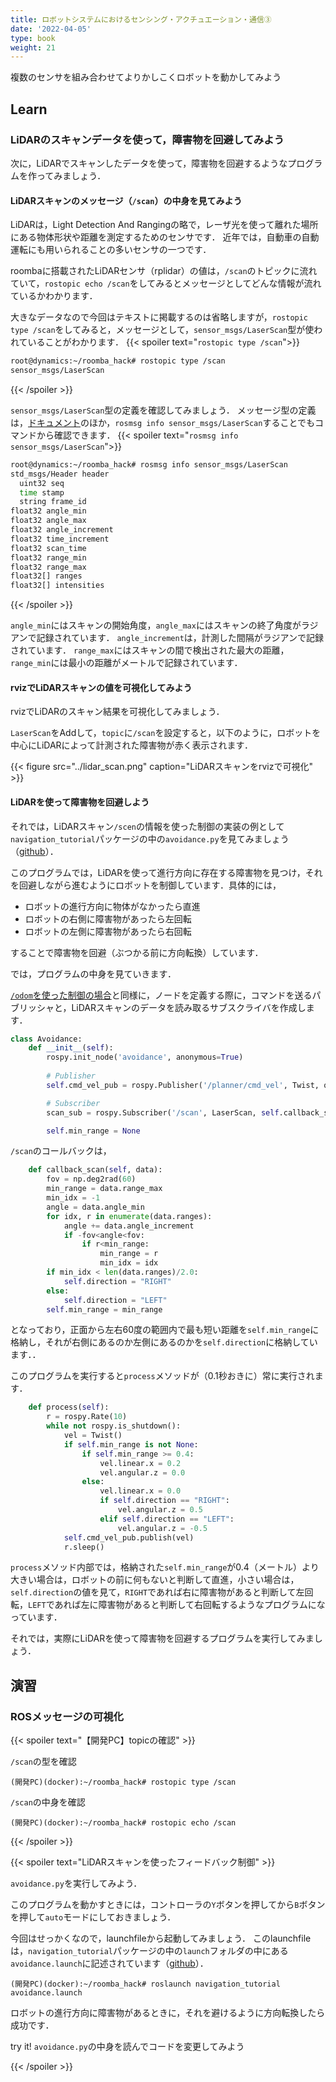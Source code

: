 ```yaml
---
title: ロボットシステムにおけるセンシング・アクチュエーション・通信③
date: '2022-04-05'
type: book
weight: 21
---
```


複数のセンサを組み合わせてよりかしこくロボットを動かしてみよう
<!--more-->

## Learn

### LiDARのスキャンデータを使って，障害物を回避してみよう

次に，LiDARでスキャンしたデータを使って，障害物を回避するようなプログラムを作ってみましょう．


#### LiDARスキャンのメッセージ（`/scan`）の中身を見てみよう

LiDARは，Light Detection And Rangingの略で，レーザ光を使って離れた場所にある物体形状や距離を測定するためのセンサです．
近年では，自動車の自動運転にも用いられることの多いセンサの一つです．

roombaに搭載されたLiDARセンサ（rplidar）の値は，`/scan`のトピックに流れていて，`rostopic echo /scan`をしてみるとメッセージとしてどんな情報が流れているかわかります．

大きなデータなので今回はテキストに掲載するのは省略しますが，`rostopic type /scan`をしてみると，メッセージとして，`sensor_msgs/LaserScan`型が使われていることがわかります．
{{< spoiler text="`rostopic type /scan`">}}
```bash
root@dynamics:~/roomba_hack# rostopic type /scan
sensor_msgs/LaserScan
```
{{< /spoiler >}}

`sensor_msgs/LaserScan`型の定義を確認してみましょう．
メッセージ型の定義は，[ドキュメント](http://docs.ros.org/en/melodic/api/sensor_msgs/html/msg/LaserScan.html)のほか，`rosmsg info sensor_msgs/LaserScan`することでもコマンドから確認できます．
{{< spoiler text="`rosmsg info sensor_msgs/LaserScan`">}}
```bash
root@dynamics:~/roomba_hack# rosmsg info sensor_msgs/LaserScan
std_msgs/Header header
  uint32 seq
  time stamp
  string frame_id
float32 angle_min
float32 angle_max
float32 angle_increment
float32 time_increment
float32 scan_time
float32 range_min
float32 range_max
float32[] ranges
float32[] intensities
```
{{< /spoiler >}}

`angle_min`にはスキャンの開始角度，`angle_max`にはスキャンの終了角度がラジアンで記録されています．
`angle_increment`は，計測した間隔がラジアンで記録されています．
`range_max`にはスキャンの間で検出された最大の距離，`range_min`には最小の距離がメートルで記録されています．


#### rvizでLiDARスキャンの値を可視化してみよう

rvizでLiDARのスキャン結果を可視化してみましょう．

`LaserScan`をAddして，`topic`に`/scan`を設定すると，以下のように，ロボットを中心にLiDARによって計測された障害物が赤く表示されます．

{{< figure src="../lidar_scan.png" caption="LiDARスキャンをrvizで可視化" >}}


#### LiDARを使って障害物を回避しよう

それでは，LiDARスキャン`/scen`の情報を使った制御の実装の例として`navigation_tutorial`パッケージの中の`avoidance.py`を見てみましょう（[github](https://github.com/matsuolab/roomba_hack/blob/master/catkin_ws/src/navigation_tutorial/scripts/avoidance.py)）．

このプログラムでは，LiDARを使って進行方向に存在する障害物を見つけ，それを回避しながら進むようにロボットを制御しています．具体的には，

- ロボットの進行方向に物体がなかったら直進
- ロボットの右側に障害物があったら左回転
- ロボットの左側に障害物があったら右回転

することで障害物を回避（ぶつかる前に方向転換）しています．


では，プログラムの中身を見ていきます．

[`/odom`を使った制御の場合](../sensing2/)と同様に，ノードを定義する際に，コマンドを送るパブリッシャと，LiDARスキャンのデータを読み取るサブスクライバを作成します．
```python
class Avoidance:
    def __init__(self):
        rospy.init_node('avoidance', anonymous=True)
        
        # Publisher
        self.cmd_vel_pub = rospy.Publisher('/planner/cmd_vel', Twist, queue_size=10)

        # Subscriber
        scan_sub = rospy.Subscriber('/scan', LaserScan, self.callback_scan)

        self.min_range = None
```

`/scan`のコールバックは，
```python
    def callback_scan(self, data):
        fov = np.deg2rad(60)
        min_range = data.range_max
        min_idx = -1
        angle = data.angle_min
        for idx, r in enumerate(data.ranges):
            angle += data.angle_increment
            if -fov<angle<fov:
                if r<min_range:
                    min_range = r
                    min_idx = idx
        if min_idx < len(data.ranges)/2.0:
            self.direction = "RIGHT"
        else:
            self.direction = "LEFT"
        self.min_range = min_range
```
となっており，正面から左右60度の範囲内で最も短い距離を`self.min_range`に格納し，それが右側にあるのか左側にあるのかを`self.direction`に格納しています．．


このプログラムを実行すると`process`メソッドが（0.1秒おきに）常に実行されます．
```python
    def process(self):
        r = rospy.Rate(10)
        while not rospy.is_shutdown():
            vel = Twist()
            if self.min_range is not None:
                if self.min_range >= 0.4:
                    vel.linear.x = 0.2
                    vel.angular.z = 0.0
                else:
                    vel.linear.x = 0.0
                    if self.direction == "RIGHT":
                        vel.angular.z = 0.5
                    elif self.direction == "LEFT":
                        vel.angular.z = -0.5
            self.cmd_vel_pub.publish(vel)
            r.sleep()
```

`process`メソッド内部では，格納された`self.min_range`が0.4（メートル）より大きい場合は，ロボットの前に何もないと判断して直進，小さい場合は，`self.direction`の値を見て，`RIGHT`であれば右に障害物があると判断して左回転，`LEFT`であれば左に障害物があると判断して右回転するようなプログラムになっています．

それでは，実際にLiDARを使って障害物を回避するプログラムを実行してみましょう．

## 演習

### ROSメッセージの可視化
{{< spoiler text="【開発PC】topicの確認" >}}

`/scan`の型を確認

```shell
(開発PC)(docker):~/roomba_hack# rostopic type /scan
```

`/scan`の中身を確認
```shell
(開発PC)(docker):~/roomba_hack# rostopic echo /scan
```
{{< /spoiler >}}

{{< spoiler text="LiDARスキャンを使ったフィードバック制御" >}}


`avoidance.py`を実行してみよう．

このプログラムを動かすときには，コントローラの`Y`ボタンを押してから`B`ボタンを押して`auto`モードにしておきましょう．

今回はせっかくなので，launchfileから起動してみましょう．
このlaunchfileは，`navigation_tutorial`パッケージの中の`launch`フォルダの中にある`avoidance.launch`に記述されています（[github](https://github.com/matsuolab/roomba_hack/blob/master/catkin_ws/src/navigation_tutorial/launch/avoidance.launch)）．


```shell
(開発PC)(docker):~/roomba_hack# roslaunch navigation_tutorial avoidance.launch
```

ロボットの進行方向に障害物があるときに，それを避けるように方向転換したら成功です．

try it! `avoidance.py`の中身を読んでコードを変更してみよう

{{< /spoiler >}}
